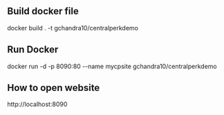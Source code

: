 ## Build docker file

docker build . -t gchandra10/centralperkdemo


## Run Docker

docker run -d -p 8090:80 --name mycpsite gchandra10/centralperkdemo

## How to open website

http://localhost:8090

